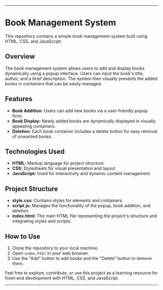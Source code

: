 

---

# Book Management System

This repository contains a simple book management system built using HTML, CSS, and JavaScript.

## Overview

The book management system allows users to add and display books dynamically using a popup interface. Users can input the book's title, author, and a brief description. The system then visually presents the added books in containers that can be easily managed.

## Features

- **Book Addition:** Users can add new books via a user-friendly popup form.
- **Book Display:** Newly added books are dynamically displayed in visually appealing containers.
- **Deletion:** Each book container includes a delete button for easy removal of unwanted books.

## Technologies Used

- **HTML:** Markup language for project structure.
- **CSS:** Stylesheets for visual presentation and layout.
- **JavaScript:** Used for interactivity and dynamic content management.

## Project Structure

- **style.css:** Contains styles for elements and containers.
- **script.js:** Manages the functionality of the popup, book addition, and deletion.
- **index.html:** The main HTML file representing the project's structure and integrating styles and scripts.

## How to Use

1. Clone the repository to your local machine.
2. Open `index.html` in your web browser.
3. Use the "Add" button to add books and the "Delete" button to remove them.

Feel free to explore, contribute, or use this project as a learning resource for front-end development with HTML, CSS, and JavaScript.

---

